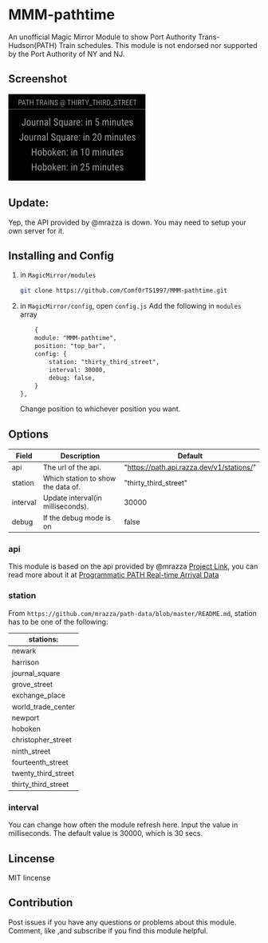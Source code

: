 # MMM-pathtime
An unofficial Magic Mirror Module to show Port Authority Trans-Hudson(PATH) Train schedules.
This module is not endorsed nor supported by the Port Authority of NY and NJ.

## Screenshot
<img src="img/screen_shot.png">

## Update:
Yep, the API provided by @mrazza is down. You may need to setup your own server for it.

## Installing and Config
1. in `MagicMirror/modules` 
    ```sh
    git clone https://github.com/Comf0rTS1997/MMM-pathtime.git
    ```
2. in `MagicMirror/config`, open `config.js` Add the following in `modules` array
    ```
        {
		module: "MMM-pathtime",
		position: "top_bar",
		config: {
			station: "thirty_third_street",
			interval: 30000,
			debug: false,
		}
	},
    ```
    Change position to whichever position you want.

## Options
| Field      | Description                                                                | Default                                     |
| ---------- | -------------------------------------------------------------------------- | ------------------------------------------- |
| api        | The url of the api.                                                        | "https://path.api.razza.dev/v1/stations/"   |
| station    | Which station to show the data of.                                         | "thirty_third_street"                       |
| interval   | Update interval(in milliseconds).                                          | 30000                                       |
| debug      | If the debug mode is on                                                    | false                                       |

### api
This module is based on the api provided by @mrazza [Project Link](https://github.com/mrazza/path-data), you can read more about it at [Programmatic PATH Real-time Arrival Data](https://medium.com/@mrazza/programmatic-path-real-time-arrival-data-5d0884ae1ad6#ab14)

### station
From `https://github.com/mrazza/path-data/blob/master/README.md`, station has to be one of the following:

| stations:           |
| ------------------- |
| newark              |
| harrison            |
| journal_square      |
| grove_street        |
| exchange_place      |
| world_trade_center  |
| newport             |
| hoboken             |
| christopher_street  |
| ninth_street        |
| fourteenth_street   |
| twenty_third_street |
| thirty_third_street |

### interval
You can change how often the module refresh here. Input the value in milliseconds. The default value is 30000, which is 30 secs.

## Lincense
MIT lincense

## Contribution
Post issues if you have any questions or problems about this module.
Comment, like ,and subscribe if you find this module helpful.
